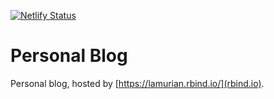 [![Netlify Status](https://api.netlify.com/api/v1/badges/e64a210d-ac57-4f0f-80ea-1bba7c8cb7f9/deploy-status)](https://app.netlify.com/sites/lamurian/deploys)

# Personal Blog

Personal blog, hosted by [https://lamurian.rbind.io/](rbind.io).
